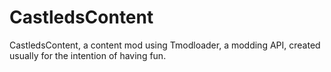 # CastledsContent
CastledsContent, a content mod using Tmodloader, a modding API, created usually for the intention of having fun.
